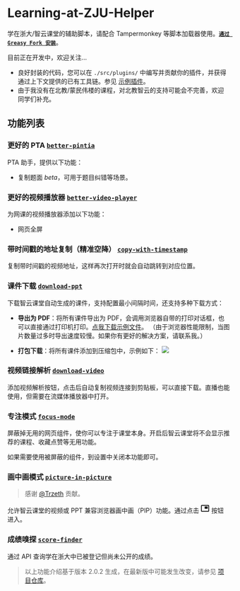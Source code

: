 # Learning-at-ZJU-Helper

学在浙大/智云课堂的辅助脚本，请配合 Tampermonkey 等脚本加载器使用。[**`通过 Greasy Fork 安装`**](https://greasyfork.org/zh-CN/scripts/488869-%E5%AD%A6%E5%9C%A8%E6%B5%99%E5%A4%A7-%E6%99%BA%E4%BA%91%E8%AF%BE%E5%A0%82-%E8%BE%85%E5%8A%A9%E8%84%9A%E6%9C%AC)。

目前正在开发中，欢迎关注...

- 良好封装的代码，您可以在 `./src/plugins/` 中编写并贡献你的插件，并获得通过上下文提供的已有工具链。参见 [示例插件](https://github.com/memset0/Learning-at-ZJU-Helper/tree/master/src/plugins/example-plugin)。
- 由于我没有在北教/蒙民伟楼的课程，对北教智云的支持可能会不完善，欢迎同学们补充。

<!-- The following content is auto-generated, please do not modify directly. -->

## 功能列表

### 更好的 PTA [`better-pintia`](https://github.com/memset0/Learning-at-ZJU-Helper/tree/master/src/plugins/better-pintia)

PTA 助手，提供以下功能：

- 复制题面 _beta_，可用于题目纠错等场景。



### 更好的视频播放器 [`better-video-player`](https://github.com/memset0/Learning-at-ZJU-Helper/tree/master/src/plugins/better-video-player)

为网课的视频播放器添加以下功能：

- 网页全屏



### 带时间戳的地址复制（精准空降） [`copy-with-timestamp`](https://github.com/memset0/Learning-at-ZJU-Helper/tree/master/src/plugins/copy-with-timestamp)

复制带时间戳的视频地址，这样再次打开时就会自动跳转到对应位置。



### 课件下载 [`download-ppt`](https://github.com/memset0/Learning-at-ZJU-Helper/tree/master/src/plugins/download-ppt)

下载智云课堂自动生成的课件，支持配置最小间隔时间，还支持多种下载方式：

- **导出为 PDF**：将所有课件导出为 PDF，会调用浏览器自带的打印对话框，也可以直接通过打印机打印。[点我下载示例文件](https://pan.memset0.cn/Share/2024/03/03/%E4%BD%BF%E7%94%A8%E8%84%9A%E6%9C%AC%E5%AF%BC%E5%87%BA%E7%9A%84%E8%AF%BE%E4%BB%B6%EF%BC%88%E9%AB%98%E7%BA%A7%E6%95%B0%E6%8D%AE%E7%BB%93%E6%9E%84%E4%B8%8E%E7%AE%97%E6%B3%95%E5%88%86%E6%9E%902024-02-26%E7%AC%AC3-5%E8%8A%82%EF%BC%89.pdf)。
  （由于浏览器性能限制，当图片数量过多时导出速度较慢。如果你有更好的解决方案，请联系我。）

- **打包下载**：将所有课件添加到压缩包中，示例如下：
  ![](https://static.memset0.cn/img/v6/2024/03/03/uEUzlIZR.png)



### 视频链接解析 [`download-video`](https://github.com/memset0/Learning-at-ZJU-Helper/tree/master/src/plugins/download-video)

添加视频解析按钮，点击后自动复制视频连接到剪贴板，可以直接下载。直播也能使用，但需要在流媒体播放器中打开。



### 专注模式 [`focus-mode`](https://github.com/memset0/Learning-at-ZJU-Helper/tree/master/src/plugins/focus-mode)

屏蔽掉无用的网页组件，使你可以专注于课堂本身。开启后智云课堂将不会显示推荐的课程、收藏点赞等无用功能。

如果需要使用被屏蔽的组件，到设置中关闭本功能即可。



### 画中画模式 [`picture-in-picture`](https://github.com/memset0/Learning-at-ZJU-Helper/tree/master/src/plugins/picture-in-picture)

> 感谢 [@Trzeth](https://github.com/Trzeth) 贡献。

允许智云课堂的视频或 PPT 兼容浏览器画中画（PIP）功能。通过点击 <svg width="20" xmlns="http://www.w3.org/2000/svg" viewBox="0 0 48 48"><path d="M38 14H22v12h16V14zm4-8H6c-2.21 0-4 1.79-4 4v28c0 2.21 1.79 3.96 4 3.96h36c2.21 0 4-1.76 4-3.96V10c0-2.21-1.79-4-4-4zm0 32.03H6V9.97h36v28.06z"></path></svg> 按钮进入。



### 成绩嗅探 [`score-finder`](https://github.com/memset0/Learning-at-ZJU-Helper/tree/master/src/plugins/score-finder)

通过 API 查询学在浙大中已被登记但尚未公开的成绩。



> 以上功能介绍基于版本 2.0.2 生成，在最新版中可能发生改变，请参见 [项目仓库](https://github.com/memset0/Learning-at-ZJU-Helper)。

